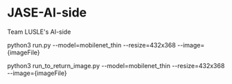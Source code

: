 # JASE-AI-side
Team LUSLE's AI-side

python3 run.py --model=mobilenet_thin --resize=432x368 --image={imageFile}

python3 run_to_return_image.py --model=mobilenet_thin --resize=432x368 --image={imageFile}
